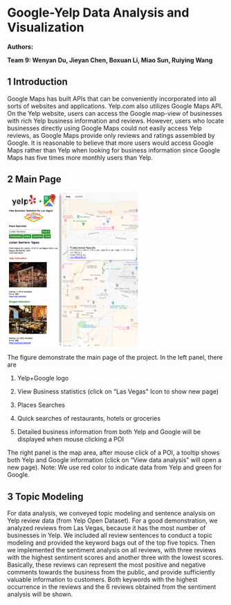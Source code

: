 # Google-Yelp Data Analysis and Visualization

**Authors:**

**Team 9: Wenyan Du, Jieyan Chen, Boxuan Li, Miao Sun, Ruiying Wang**

## 1 Introduction

Google Maps has built APIs that can be conveniently incorporated into all sorts of websites and applications. Yelp.com also utilizes Google Maps API. On the Yelp website, users can access the Google map-view of businesses with rich Yelp business information and reviews. However, users who locate businesses directly using Google Maps could not easily access Yelp reviews, as Google Maps provide only reviews and ratings assembled by Google. It is reasonable to believe that more users would access Google Maps rather than Yelp when looking for business information since Google Maps has five times more monthly users than Yelp.

## 2 Main Page

<img src="images/main_page.png" width=60% height=60% />

The figure demonstrate the main page of the project. In the left panel, there are

1) Yelp+Google logo

2) View Business statistics (click on “Las Vegas" Icon to show new page)

3) Places Searches

4) Quick searches of restaurants, hotels or groceries

5) Detailed business information from both Yelp and Google will be displayed when mouse clicking a POI

The right panel is the map area, after mouse click of a POI, a tooltip shows both Yelp and Google information (click on “View data analysis" will open a new page). Note: We use red color to indicate data from Yelp and green for Google.

## 3 Topic Modeling

For data analysis, we conveyed topic modeling and sentence analysis on Yelp review data (from Yelp Open Dataset). For a good demonstration, we analyzed reviews from Las Vegas, because it has the most number of businesses in Yelp. We included all review sentences to conduct a topic modeling and provided the keyword bags out of the top five topics. Then we implemented the sentiment analysis on all reviews, with three reviews with the highest sentiment scores and another three with the lowest scores. Basically, these reviews can represent the most positive and negative comments towards the business from the public, and provide sufficiently valuable information to customers. Both keywords with the highest occurrence in the reviews and the 6 reviews obtained from the sentiment analysis will be shown. 
